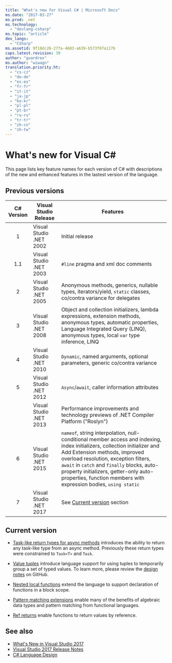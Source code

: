 ```yaml
---
title: "What's new for Visual C# | Microsoft Docs"
ms.date: "2017-03-27"
ms.prod: .net
ms.technology: 
  - "devlang-csharp"
ms.topic: "article"
dev_langs: 
  - "CSharp"
ms.assetid: 9f18dc26-27fa-4603-a639-b573f07a117b
caps.latest.revision: 39
author: "guardrex"
ms.author: "wiwagn"
translation.priority.ht: 
  - "cs-cz"
  - "de-de"
  - "es-es"
  - "fr-fr"
  - "it-it"
  - "ja-jp"
  - "ko-kr"
  - "pl-pl"
  - "pt-br"
  - "ru-ru"
  - "tr-tr"
  - "zh-cn"
  - "zh-tw"
---
```


# What's new for Visual C#

This page lists key feature names for each version of C# with descriptions of the new and enhanced features in the lastest version of the language.

## Previous versions

| C# Version | Visual Studio Release   | Features |
| :--------: | ----------------------- | -------- |
| 1          | Visual Studio .NET 2002 | Initial release |
| 1.1        | Visual Studio .NET 2003 | `#line` pragma and xml doc comments |
| 2          | Visual Studio .NET 2005 | Anonymous methods, generics, nullable types, iterators/yield, `static` classes, co/contra variance for delegates |
| 3          | Visual Studio .NET 2008 | Object and collection initializers, lambda expressions, extension methods, anonymous types, automatic properties, Language Integrated Query (LINQ), anonymous types, local `var` type inference, LINQ |
| 4          | Visual Studio .NET 2010 | `Dynamic`, named arguments, optional parameters, generic co/contra variance |
| 5          | Visual Studio .NET 2012 | `Async`/`await`, caller information attributes |
|            | Visual Studio .NET 2013 | Performance improvements and technology previews of .NET Compiler Platform ("Roslyn") |
| 6          | Visual Studio .NET 2015 | `nameof`, string interpolation, null-conditional member access and indexing, index initializers, collection initializer and Add Extension methods, improved overload resolution, exception filters, `await` in `catch` and `finally` blocks, auto-property initializers, getter-only auto-properties, function members with expression bodies, `using static` | 
| 7          | Visual Studio .NET 2017 | See [Current version](#current-version) section |

## Current version

* [Task-like return types for async methods](https://github.com/dotnet/roslyn/issues/7169) introduces the ability to return any task-like type from an async method. Previously these return types were constrained to `Task<T>` and `Task`.

* [Value tuples](https://github.com/dotnet/roslyn/blob/master/docs/features/tuples.md) introduce language support for using tuples to temporarily group a set of typed values. To learn more, please review the [design notes](https://github.com/dotnet/roslyn/blob/master/docs/features/tuples.md) on GitHub.

* [Nested local functions](https://github.com/dotnet/roslyn/issues/259) extend the language to support declaration of functions in a block scope.

* [Pattern matching extensions](https://github.com/dotnet/roslyn/blob/master/docs/features/patterns.md) enable many of the benefits of algebraic data types and pattern matching from functional languages.

* [Ref returns](https://github.com/dotnet/roslyn/issues/118) enable functions to return values by reference.

## See also

* [What's New in Visual Studio 2017](https://docs.microsoft.com/visualstudio/ide/whats-new-in-visual-studio)
* [Visual Studio 2017 Release Notes](https://www.visualstudio.com/news/releasenotes/vs2017-relnotes)
* [C# Language Design](https://github.com/dotnet/csharplang)
